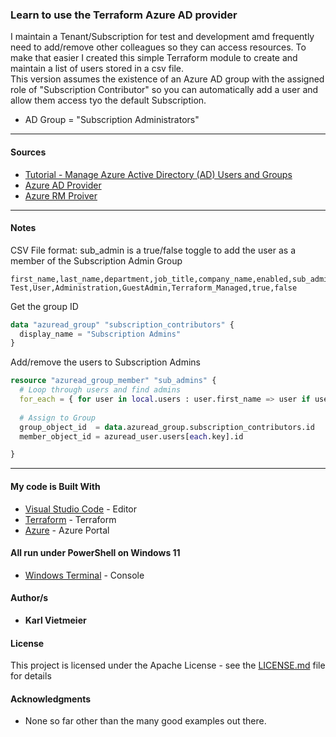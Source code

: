 ### Learn to use the Terraform Azure AD provider

I maintain a Tenant/Subscription for test and development amd frequently need to add/remove other colleagues so they can access resources. To make that easier I created this simple Terraform module to create and maintain a list of users stored in a csv file.  
This version assumes the existence of an Azure AD group with the assigned role of "Subscription Contributor" so you can automatically add a user and allow them access tyo the default Subscription.

- AD Group = "Subscription Administrators"

___

#### Sources

- [Tutorial - Manage Azure Active Directory (AD) Users and Groups](https://learn.hashicorp.com/tutorials/terraform/azure-ad)
- [Azure AD Provider](https://registry.terraform.io/providers/hashicorp/azuread/latest/docs/data-sources/domains)
- [Azure RM Proiver](https://registry.terraform.io/providers/hashicorp/azurerm/latest/docs)

___

#### Notes

CSV File format:
sub_admin is a true/false toggle to add the user as a member of the Subscription Admin Group

```text
first_name,last_name,department,job_title,company_name,enabled,sub_admin
Test,User,Administration,GuestAdmin,Terraform_Managed,true,false
```

Get the group ID

```terraform
data "azuread_group" "subscription_contributors" {
  display_name = "Subscription Admins"
}
```

Add/remove the users to Subscription Admins

```terraform
resource "azuread_group_member" "sub_admins" {
  # Loop through users and find admins
  for_each = { for user in local.users : user.first_name => user if user.sub_admin =="true"}
  
  # Assign to Group
  group_object_id  = data.azuread_group.subscription_contributors.id
  member_object_id = azuread_user.users[each.key].id

}
```

___
  
#### My code is Built With

- [Visual Studio Code](https://code.visualstudio.com/) - Editor
- [Terraform](https://www.terraform.io/) - Terraform
- [Azure](portal.azure.com) - Azure Portal

#### All run under PowerShell on Windows 11

- [Windows Terminal](https://docs.microsoft.com/en-us/windows/terminal/) - Console

#### Author/s

- **Karl Vietmeier**

#### License

This project is licensed under the Apache License - see the [LICENSE.md](LICENSE.md) file for details

#### Acknowledgments

- None so far other than the many good examples out there.
